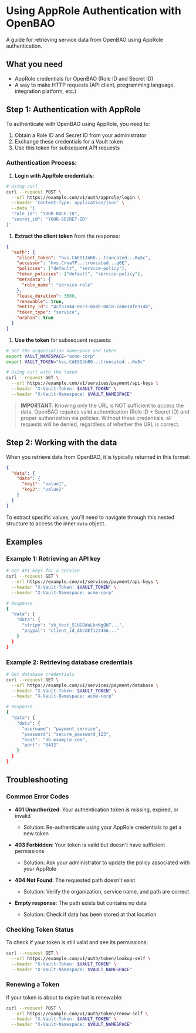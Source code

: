 # Using AppRole Authentication with OpenBAO

A guide for retrieving service data from OpenBAO using AppRole authentication.

## What you need

- AppRole credentials for OpenBAO (Role ID and Secret ID)
- A way to make HTTP requests (API client, programming language, integration platform, etc.)

## Step 1: Authentication with AppRole

To authenticate with OpenBAO using AppRole, you need to:

1. Obtain a Role ID and Secret ID from your administrator
2. Exchange these credentials for a Vault token
3. Use this token for subsequent API requests

### Authentication Process:

1. **Login with AppRole credentials**:

```bash
# Using curl
curl --request POST \
  --url https://example.com/v1/auth/approle/login \
  --header 'Content-Type: application/json' \
  --data '{
  "role_id": "YOUR-ROLE-ID",
  "secret_id": "YOUR-SECRET-ID"
}'
```

1. **Extract the client token** from the response:

```json
{
  "auth": {
    "client_token": "hvs.CAESIJnR0...truncated...Kw5c",
    "accessor": "hvs.CnoaYP...truncated...q6E",
    "policies": ["default", "service-policy"],
    "token_policies": ["default", "service-policy"],
    "metadata": {
      "role_name": "service-role"
    },
    "lease_duration": 3600,
    "renewable": true,
    "entity_id": "4cf33e44-0ec3-0a8b-0d10-7a8e18fe314b",
    "token_type": "service",
    "orphan": true
  }
}
```

1. **Use the token** for subsequent requests:

```bash
# Set the organization namespace and token
export VAULT_NAMESPACE="acme-corp"
export VAULT_TOKEN="hvs.CAESIJnR0...truncated...Kw5c"

# Using curl with the token
curl --request GET \
  --url https://example.com/v1/services/payment/api-keys \
  --header "X-Vault-Token: $VAULT_TOKEN" \
  --header "X-Vault-Namespace: $VAULT_NAMESPACE"
```

> **IMPORTANT**: Knowing only the URL is NOT sufficient to access the data. OpenBAO requires valid authentication (Role ID + Secret ID) and proper authorization via policies. Without these credentials, all requests will be denied, regardless of whether the URL is correct.

## Step 2: Working with the data

When you retrieve data from OpenBAO, it is typically returned in this format:

```json
{
  "data": {
    "data": {
      "key1": "value1",
      "key2": "value2"
    }
  }
}
```

To extract specific values, you'll need to navigate through this nested structure to access the inner `data` object.

## Examples

### Example 1: Retrieving an API key

```bash
# Get API keys for a service
curl --request GET \
  --url https://example.com/v1/services/payment/api-keys \
  --header "X-Vault-Token: $VAULT_TOKEN" \
  --header "X-Vault-Namespace: acme-corp"

# Response
{
  "data": {
    "data": {
      "stripe": "sk_test_51HGGWaLknNgQbT...",
      "paypal": "client_id_AbCdEf123456..."
    }
  }
}
```

### Example 2: Retrieving database credentials

```bash
# Get database credentials
curl --request GET \
  --url https://example.com/v1/services/payment/database \
  --header "X-Vault-Token: $VAULT_TOKEN" \
  --header "X-Vault-Namespace: acme-corp"

# Response
{
  "data": {
    "data": {
      "username": "payment_service",
      "password": "secure_password_123",
      "host": "db.example.com",
      "port": "5432"
    }
  }
}
```

## Troubleshooting

### Common Error Codes

- **401 Unauthorized**: Your authentication token is missing, expired, or invalid

  - Solution: Re-authenticate using your AppRole credentials to get a new token

- **403 Forbidden**: Your token is valid but doesn't have sufficient permissions

  - Solution: Ask your administrator to update the policy associated with your AppRole

- **404 Not Found**: The requested path doesn't exist

  - Solution: Verify the organization, service name, and path are correct

- **Empty response**: The path exists but contains no data
  - Solution: Check if data has been stored at that location

### Checking Token Status

To check if your token is still valid and see its permissions:

```bash
curl --request GET \
  --url https://example.com/v1/auth/token/lookup-self \
  --header "X-Vault-Token: $VAULT_TOKEN" \
  --header "X-Vault-Namespace: $VAULT_NAMESPACE"
```

### Renewing a Token

If your token is about to expire but is renewable:

```bash
curl --request POST \
  --url https://example.com/v1/auth/token/renew-self \
  --header "X-Vault-Token: $VAULT_TOKEN" \
  --header "X-Vault-Namespace: $VAULT_NAMESPACE"
```

